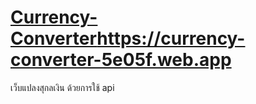 # [Currency-Converter](https://currency-converter-5e05f.web.app)https://currency-converter-5e05f.web.app
เว็บแปลงสุกลเงิน ด้วยการใช้ api
